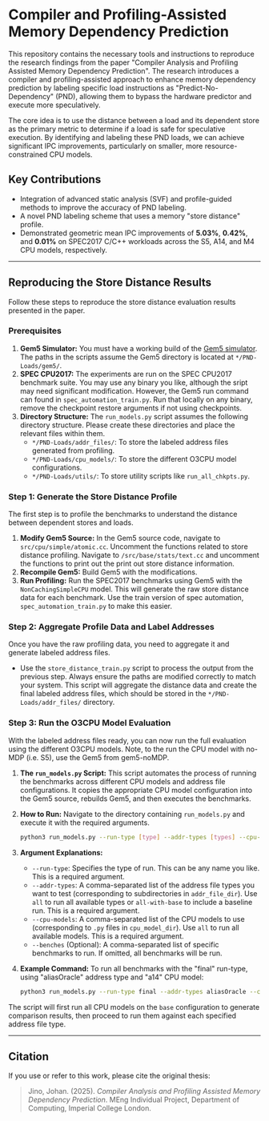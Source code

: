 # Compiler and Profiling-Assisted Memory Dependency Prediction

This repository contains the necessary tools and instructions to reproduce the research findings from the paper "Compiler Analysis and Profiling Assisted Memory Dependency Prediction". The research introduces a compiler and profiling-assisted approach to enhance memory dependency prediction by labeling specific load instructions as "Predict-No-Dependency" (PND), allowing them to bypass the hardware predictor and execute more speculatively.

The core idea is to use the distance between a load and its dependent store as the primary metric to determine if a load is safe for speculative execution. By identifying and labeling these PND loads, we can achieve significant IPC improvements, particularly on smaller, more resource-constrained CPU models.

## Key Contributions
- Integration of advanced static analysis (SVF) and profile-guided methods to improve the accuracy of PND labeling.
- A novel PND labeling scheme that uses a memory "store distance" profile.
- Demonstrated geometric mean IPC improvements of **5.03%**, **0.42%**, and **0.01%** on SPEC2017 C/C++ workloads across the S5, A14, and M4 CPU models, respectively.

---

## Reproducing the Store Distance Results

Follow these steps to reproduce the store distance evaluation results presented in the paper.

### Prerequisites

1.  **Gem5 Simulator:** You must have a working build of the [Gem5 simulator](https://www.gem5.org/documentation/general_docs/building). The paths in the scripts assume the Gem5 directory is located at `*/PND-Loads/gem5/`.
2.  **SPEC CPU2017:** The experiments are run on the SPEC CPU2017 benchmark suite. You may use any binary you like, although the sript may need significant modification. However, the Gem5 run command can found in `spec_automation_train.py`. Run that locally on any binary, remove the checkpoint restore arguments if not using checkpoints.
3.  **Directory Structure:** The `run_models.py` script assumes the following directory structure. Please create these directories and place the relevant files within them.
    * `*/PND-Loads/addr_files/`: To store the labeled address files generated from profiling.
    * `*/PND-Loads/cpu_models/`: To store the different O3CPU model configurations.
    * `*/PND-Loads/utils/`: To store utility scripts like `run_all_chkpts.py`.

### Step 1: Generate the Store Distance Profile

The first step is to profile the benchmarks to understand the distance between dependent stores and loads.

1.  **Modify Gem5 Source:** In the Gem5 source code, navigate to `src/cpu/simple/atomic.cc`. Uncomment the functions related to store distance profiling. Navigate to `/src/base/stats/text.cc` and uncomment the functions to print out the print out store distance information.
2.  **Recompile Gem5:** Build Gem5 with the modifications.
3.  **Run Profiling:** Run the SPEC2017 benchmarks using Gem5 with the `NonCachingSimpleCPU` model. This will generate the raw store distance data for each benchmark. Use the train version of spec automation, `spec_automation_train.py` to make this easier.

### Step 2: Aggregate Profile Data and Label Addresses

Once you have the raw profiling data, you need to aggregate it and generate labeled address files.

-   Use the `store_distance_train.py` script to process the output from the previous step. Always ensure the paths are modified correctly to match your system. This script will aggregate the distance data and create the final labeled address files, which should be stored in the `*/PND-Loads/addr_files/` directory.

### Step 3: Run the O3CPU Model Evaluation

With the labeled address files ready, you can now run the full evaluation using the different O3CPU models. Note, to the run the CPU model with no-MDP (i.e. S5), use the Gem5 from gem5-noMDP.

1.  **The `run_models.py` Script:** This script automates the process of running the benchmarks across different CPU models and address file configurations. It copies the appropriate CPU model configuration into the Gem5 source, rebuilds Gem5, and then executes the benchmarks.

2.  **How to Run:**
    Navigate to the directory containing `run_models.py` and execute it with the required arguments.

    ```bash
    python3 run_models.py --run-type [type] --addr-types [types] --cpu-models [models] --benches [benches]
    ```

3.  **Argument Explanations:**
    * `--run-type`: Specifies the type of run. This can be any name you like. This is a required argument.
    * `--addr-types`: A comma-separated list of the address file types you want to test (corresponding to subdirectories in `addr_file_dir`). Use `all` to run all available types or `all-with-base` to include a baseline run. This is a required argument.
    * `--cpu-models`: A comma-separated list of the CPU models to use (corresponding to `.py` files in `cpu_model_dir`). Use `all` to run all available models. This is a required argument.
    * `--benches` (Optional): A comma-separated list of specific benchmarks to run. If omitted, all benchmarks will be run.

4.  **Example Command:**
    To run all benchmarks with the "final" run-type, using "aliasOracle" address type and "a14" CPU model:

    ```bash
    python3 run_models.py --run-type final --addr-types aliasOracle --cpu-models a14
    ```

The script will first run all CPU models on the `base` configuration to generate comparison results, then proceed to run them against each specified address file type.

---
## Citation

If you use or refer to this work, please cite the original thesis:

> Jino, Johan. (2025). *Compiler Analysis and Profiling Assisted Memory Dependency Prediction*. MEng Individual Project, Department of Computing, Imperial College London.
